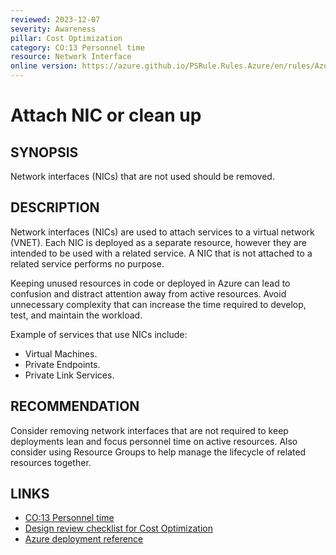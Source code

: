 ```yaml
---
reviewed: 2023-12-07
severity: Awareness
pillar: Cost Optimization
category: CO:13 Personnel time
resource: Network Interface
online version: https://azure.github.io/PSRule.Rules.Azure/en/rules/Azure.NIC.Attached/
---
```


# Attach NIC or clean up

## SYNOPSIS

Network interfaces (NICs) that are not used should be removed.

## DESCRIPTION

Network interfaces (NICs) are used to attach services to a virtual network (VNET).
Each NIC is deployed as a separate resource, however they are intended to be used with a related service.
A NIC that is not attached to a related service performs no purpose.

Keeping unused resources in code or deployed in Azure can lead to confusion and distract attention away from active resources.
Avoid unnecessary complexity that can increase the time required to develop, test, and maintain the workload.

Example of services that use NICs include:

- Virtual Machines.
- Private Endpoints.
- Private Link Services.

## RECOMMENDATION

Consider removing network interfaces that are not required to keep deployments lean and focus personnel time on active resources.
Also consider using Resource Groups to help manage the lifecycle of related resources together.

## LINKS

- [CO:13 Personnel time](https://learn.microsoft.com/azure/well-architected/cost-optimization/optimize-personnel-time)
- [Design review checklist for Cost Optimization](https://learn.microsoft.com/azure/well-architected/cost-optimization/checklist)
- [Azure deployment reference](https://learn.microsoft.com/azure/templates/microsoft.network/networkinterfaces)
